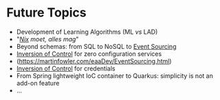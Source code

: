 # Future Topics

* Development of Learning Algorithms (ML _vs_ LAD)
* "_[Nix](https://nixos.org/nixos/nix-pills/) moet, alles mag_"
* Beyond schemas: from SQL to NoSQL to [Event Sourcing](https://martinfowler.com/eaaDev/EventSourcing.html)
* [Inversion of Control](https://martinfowler.com/bliki/InversionOfControl.html) for zero configuration services
* (https://martinfowler.com/eaaDev/EventSourcing.html)
* [Inversion of Control](https://martinfowler.com/bliki/InversionOfControl.html) for credentials
* From Spring lightweight IoC container to Quarkus: simplicity is not an add-on feature
* ...

